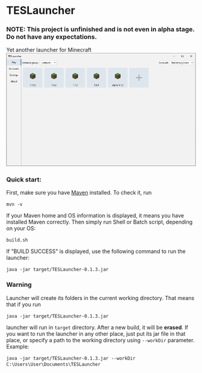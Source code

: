 # TESLauncher

### NOTE: This project is unfinished and is not even in alpha stage. Do not have any expectations.

Yet another launcher for Minecraft 
![images/Screenshot.png](images/Screenshot.png)

### Quick start:
First, make sure you have [Maven](https://maven.apache.org/) installed. To check it, run
```shell
mvn -v
```
If your Maven home and OS information is displayed, it means you have installed Maven correctly. Then simply run Shell or Batch script, depending on your OS:
```shell
build.sh
```
If "BUILD SUCCESS" is displayed, use the following command to run the launcher:
```shell
java -jar target/TESLauncher-0.1.3.jar
```

### Warning
Launcher will create its folders in the current working directory. That means that if you run <br>
```shell
java -jar target/TESLauncher-0.1.3.jar
```
launcher will run in `target` directory. After a new build, it will be <strong>erased</strong>. If you want to run the launcher in any other place,
just put its jar file in that place, or specify a path to the working directory using `--workDir` parameter. <br>
Example:
```shell
java -jar target/TESLauncher-0.1.3.jar --workDir C:\Users\User\Documents\TESLauncher
```